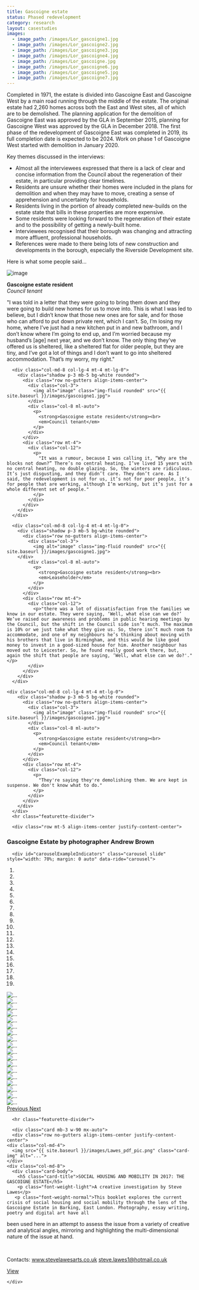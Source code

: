```yaml
---
title: Gascoigne estate
status: Phased redevelopment 
category: research
layout: casestudies 
images:
  - image_path: /images/Lor_gascoigne1.jpg
  - image_path: /images/Lor_gascoigne2.jpg
  - image_path: /images/Lor_gascoigne3.jpg
  - image_path: /images/Lor_gascoigne4.jpg
  - image_path: /images/Lor_gascoigne.jpg
  - image_path: /images/Lor_gascoigne6.jpg
  - image_path: /images/Lor_gascoigne5.jpg
  - image_path: /images/Lor_gascoigne7.jpg
---
```


Completed in 1971, the estate is divided into Gascoigne East and Gascoigne West by a main road running through the middle of the estate. The original estate had 2,260 homes across both the East and West sites, all of which are to be demolished. The planning application for the demolition of Gascoigne East was approved by the GLA in September 2015, planning for Gascoigne West was approved by the GLA in December 2018. The first phase of the redevelopment of Gascoigne East was completed in 2019, its full completion date is expected to be 2024. Work on phase 1 of Gascoigne West started with demolition in January 2020.


<div class="card-body">

<p class="lead">Key themes discussed in the interviews:</p>
        <ul>
		<li>Almost all the interviewees expressed that there is a lack of clear and concise information from the Council about the regeneration of their estate, in particular providing clear timelines.</li>
		<li>Residents are unsure whether their homes were included in the plans for demolition and when they may have to move, creating a sense of apprehension and uncertainty for households.</li>
		<li>Residents living in the portion of already completed new-builds on the estate state that bills in these properties are more expensive.</li>
		<li>Some residents were looking forward to the regeneration of their estate and to the possibility of getting a newly-built home.</li>
		<li>Interviewees recognised that their borough was changing and attracting more affluent, professional households.</li>
		<li>References were made to there being lots of new construction and developments in the borough, especially the Riverside Development site.</li></ul>

<p class="lead">Here is what some people said...</p>

 <div class="row mt-5 align-items-left justify-content-left">
      <div class="col-md-8 col-lg-4">
        <div class="shadow p-3 mb-5 bg-white rounded">
          <div class="row no-gutters align-items-center">
            <div class="col-3">
              <img alt="image" class="img-fluid rounded" src="{{ site.baseurl }}/images/gascoigne1.jpg">
            </div>
            <div class="col-8 ml-auto">
              <p>
                <strong>Gascoigne estate resident</strong><br>
                <em>Council tenant</em>
              </p>
            </div>
          </div>
          <div class="row mt-4">
            <div class="col-12">
              <p>
                "I was told in a letter that they were going to bring them down and they were going to build new homes for us to move into. This is what I was led to believe, but I didn’t know that those new ones are for sale, and for those who can afford to put down private rent, which I can’t. So, I’m losing my home, where I’ve just had a new kitchen put in and new bathroom, and I don’t know where I’m going to end up, and I’m worried because my husband’s [age] next year, and we don’t know. The only thing they’ve offered us is sheltered, like a sheltered flat for older people, but they are tiny, and I’ve got a lot of things and I don’t want to go into sheltered accommodation. That’s my worry, my right."
              </p>
            </div>
          </div>
        </div>
      </div>

      <div class="col-md-8 col-lg-4 mt-4 mt-lg-0">
        <div class="shadow p-3 mb-5 bg-white rounded">
          <div class="row no-gutters align-items-center">
            <div class="col-3">
              <img alt="image" class="img-fluid rounded" src="{{ site.baseurl }}/images/gascoigne1.jpg">
            </div>
            <div class="col-8 ml-auto">
              <p>
                <strong>Gascoigne estate resident</strong><br>
                <em>Council tenant</em>
              </p>
            </div>
          </div>
          <div class="row mt-4">
            <div class="col-12">
              <p>
                "It was a rumour, because I was calling it, “Why are the blocks not down?” There’s no central heating. I’ve lived 15 years with no central heating, no double glazing. So, the winters are ridiculous. It’s just disgusting, and they didn’t care. They don’t care. As I said, the redevelopment is not for us, it’s not for poor people, it’s for people that are working, although I’m working, but it’s just for a whole different set of people."
              </p>
            </div>
          </div>
        </div>
      </div>

      <div class="col-md-8 col-lg-4 mt-4 mt-lg-0">
        <div class="shadow p-3 mb-5 bg-white rounded">
          <div class="row no-gutters align-items-center">
            <div class="col-3">
              <img alt="image" class="img-fluid rounded" src="{{ site.baseurl }}/images/gascoigne1.jpg">
	    </div>
            <div class="col-8 ml-auto">
              <p>
                <strong>Gascoigne estate resident</strong><br>
                <em>Leaseholder</em>
              </p>
            </div>
          </div>
          <div class="row mt-4">
            <div class="col-12">
              <p>"there was a lot of dissatisfaction from the families we know in our estate. They were saying, ‘Well, what else can we do?’ We’ve raised our awareness and problems in public hearing meetings by the Council, but the shift in the Council side isn’t much. The maximum is 10% or we just take what they give us. So, there isn’t much room to accommodate, and one of my neighbours he’s thinking about moving with his brothers that live in Birmingham, and this would be like good money to invest in a good-sized house for him. Another neighbour has moved out to Leicester. So, he found really good work there, but, again the shift that people are saying, ‘Well, what else can we do?'."</p>
            </div>
          </div>
        </div>
      </div>
    
    <div class="col-md-8 col-lg-4 mt-4 mt-lg-0">
        <div class="shadow p-3 mb-5 bg-white rounded">
          <div class="row no-gutters align-items-center">
            <div class="col-3">
              <img alt="image" class="img-fluid rounded" src="{{ site.baseurl }}/images/gascoigne1.jpg">
            </div>
            <div class="col-8 ml-auto">
              <p>
                <strong>Gascoigne estate resident</strong><br>
                <em>Council tenant</em>
              </p>
            </div>
          </div>
          <div class="row mt-4">
            <div class="col-12">
              <p>
                "They're saying they're demolishing them. We are kept in suspense. We don't know what to do."
              </p>
            </div>
          </div>
        </div>
      </div>
      <hr class="featurette-divider">
      
      <div class="row mt-5 align-items-center justify-content-center">
<h3>Gascoigne Estate by photographer Andrew Brown</h3>

      <div id="carouselExampleIndicators" class="carousel slide" style="width: 70%; margin: 0 auto" data-ride="carousel">
 <ol class="carousel-indicators">
    <li data-target="#carouselExampleIndicators" data-slide-to="0" class="active"></li>
    <li data-target="#carouselExampleIndicators" data-slide-to="1"></li>
    <li data-target="#carouselExampleIndicators" data-slide-to="2"></li>
    <li data-target="#carouselExampleIndicators" data-slide-to="3"></li>
    <li data-target="#carouselExampleIndicators" data-slide-to="4"></li>
    <li data-target="#carouselExampleIndicators" data-slide-to="5"></li>
    <li data-target="#carouselExampleIndicators" data-slide-to="6"></li>
    <li data-target="#carouselExampleIndicators" data-slide-to="7"></li>
    <li data-target="#carouselExampleIndicators" data-slide-to="8"></li>
    <li data-target="#carouselExampleIndicators" data-slide-to="9"></li>
    <li data-target="#carouselExampleIndicators" data-slide-to="10"></li>
    <li data-target="#carouselExampleIndicators" data-slide-to="11"></li>
    <li data-target="#carouselExampleIndicators" data-slide-to="12"></li>
    <li data-target="#carouselExampleIndicators" data-slide-to="13"></li>
    <li data-target="#carouselExampleIndicators" data-slide-to="14"></li>
    <li data-target="#carouselExampleIndicators" data-slide-to="15"></li>
    <li data-target="#carouselExampleIndicators" data-slide-to="16"></li>
    <li data-target="#carouselExampleIndicators" data-slide-to="17"></li>
    <li data-target="#carouselExampleIndicators" data-slide-to="18"></li>
  </ol>
  <div class="carousel-inner">
    <div class="carousel-item active">
      <img src="{{ site.baseurl }}/images/ABgascoigne013.jpg" class="d-block w-100" alt="...">
    </div>
    <div class="carousel-item">
      <img src="{{ site.baseurl }}/images/ABgascoigne001.jpg" class="d-block w-100" alt="...">
    </div>
    <div class="carousel-item">
      <img src="{{ site.baseurl }}/images/ABgascoigne002.jpg" class="d-block w-100" alt="...">
    </div>
	<div class="carousel-item">
      <img src="{{ site.baseurl }}/images/ABgascoigne004.jpg" class="d-block w-100" alt="...">
    </div>
    <div class="carousel-item">
      <img src="{{ site.baseurl }}/images/ABgascoigne005.jpg" class="d-block w-100" alt="...">
    </div>
    <div class="carousel-item">
      <img src="{{ site.baseurl }}/images/ABgascoigne006.jpg" class="d-block w-100" alt="...">
    </div>
	<div class="carousel-item">
      <img src="{{ site.baseurl }}/images/ABgascoigne007.jpg" class="d-block w-100" alt="...">
    </div>
    <div class="carousel-item">
      <img src="{{ site.baseurl }}/images/ABgascoigne008.jpg" class="d-block w-100" alt="...">
    </div>
    <div class="carousel-item">
      <img src="{{ site.baseurl }}/images/ABgascoigne009.jpg" class="d-block w-100" alt="...">
    </div>
	<div class="carousel-item">
      <img src="{{ site.baseurl }}/images/ABgascoigne010.jpg" class="d-block w-100" alt="...">
    </div>
    <div class="carousel-item">
      <img src="{{ site.baseurl }}/images/ABgascoigne011.jpg" class="d-block w-100" alt="...">
    </div>
    <div class="carousel-item">
      <img src="{{ site.baseurl }}/images/ABgascoigne012.jpg" class="d-block w-100" alt="...">
    </div>
	<div class="carousel-item">
      <img src="{{ site.baseurl }}/images/ABgascoigne014.jpg" class="d-block w-100" alt="...">
    </div>
    <div class="carousel-item">
      <img src="{{ site.baseurl }}/images/ABgascoigne015.jpg" class="d-block w-100" alt="...">
    </div>
    <div class="carousel-item">
      <img src="{{ site.baseurl }}/images/ABgascoigne016.jpg" class="d-block w-100" alt="...">
    </div>
	<div class="carousel-item">
      <img src="{{ site.baseurl }}/images/ABgascoigne017.jpg" class="d-block w-100" alt="...">
    </div>
    <div class="carousel-item">
      <img src="{{ site.baseurl }}/images/ABgascoigne018.jpg" class="d-block w-100" alt="...">
    </div>
    <div class="carousel-item">
      <img src="{{ site.baseurl }}/images/ABgascoigne019.jpg" class="d-block w-100" alt="...">
    </div>
  </div>
  <a class="carousel-control-prev" href="#carouselExampleIndicators" role="button" data-slide="prev">
    <span class="carousel-control-prev-icon" aria-hidden="true"></span>
    <span class="sr-only">Previous</span>
  </a>
  <a class="carousel-control-next" href="#carouselExampleIndicators" role="button" data-slide="next">
    <span class="carousel-control-next-icon" aria-hidden="true"></span>
    <span class="sr-only">Next</span>
  </a>
</div>
      </div>
</div>



      <hr class="featurette-divider">
<!-----------CARD FOR STEVE LAWES------->

      <div class="card mb-3 w-90 mx-auto">
      <div class="row no-gutters align-items-center justify-content-center">
    <div class="col-md-4">
      <img src="{{ site.baseurl }}/images/Lawes_pdf_pic.png" class="card-img" alt="...">
    </div>
    <div class="col-md-8">
      <div class="card-body">
        <h5 class="card-title">SOCIAL HOUSING AND MOBILITY IN 2017: THE GASCOIGNE ESTATE</h5>
        <p class="font-weight-light">A creative investigation by Steve Lawes</p>
	   <p class="font-weight-normal">This booklet explores the current crisis of social housing and social mobility through the lens of the Gascoigne Estate in Barking, East London. Photography, essay writing, poetry and digital art have all
been used here in an attempt to assess the issue from a variety of creative and analytical angles, mirroring and highlighting the multi-dimensional nature of the issue at hand.</p>   
	   <p class="font-weight-lighter">Contacts: <a href="http://stevelawesarts.co.uk/" target="_blank">www.stevelawesarts.co.uk</a> steve.lawes1@hotmail.co.uk</p>
     <a href="/images/Steve_Lawes_2020.pdf" class="btn btn-primary">View</a>
      </div>
    </div>
  </div>
</div>    
      
    
    </div>
